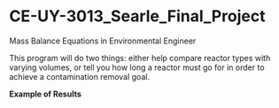 # CE-UY-3013_Searle_Final_Project
Mass Balance Equations in Environmental Engineer

This program will do two things: either help compare reactor types with varying volumes, or tell you how long a reactor must go for in order to achieve a contamination removal goal.

**Example of Results**


